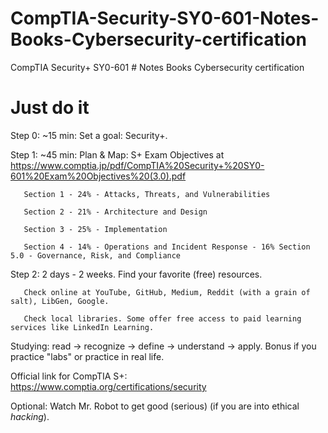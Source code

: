 # CompTIA-Security-SY0-601-Notes-Books-Cybersecurity-certification
CompTIA Security+ SY0-601 # Notes Books Cybersecurity certification

# Just do it #

Step 0: ~15 min: Set a goal: Security+.

Step 1: ~45 min: Plan & Map: S+ Exam Objectives at https://www.comptia.jp/pdf/CompTIA%20Security+%20SY0-601%20Exam%20Objectives%20(3.0).pdf 
             
       Section 1 - 24% - Attacks, Threats, and Vulnerabilities
        
       Section 2 - 21% - Architecture and Design
        
       Section 3 - 25% - Implementation
        
       Section 4 - 14% - Operations and Incident Response - 16% Section 5.0 - Governance, Risk, and Compliance

Step 2: 2 days - 2 weeks. Find your favorite (free) resources. 
     
       Check online at YouTube, GitHub, Medium, Reddit (with a grain of salt), LibGen, Google.
     
       Check local libraries. Some offer free access to paid learning services like LinkedIn Learning.


Studying: read -> recognize -> define -> understand -> apply. Bonus if you practice "labs" or practice in real life.

Official link for CompTIA S+: https://www.comptia.org/certifications/security

Optional: Watch Mr. Robot to get good (serious) (if you are into ethical *hacking*).

